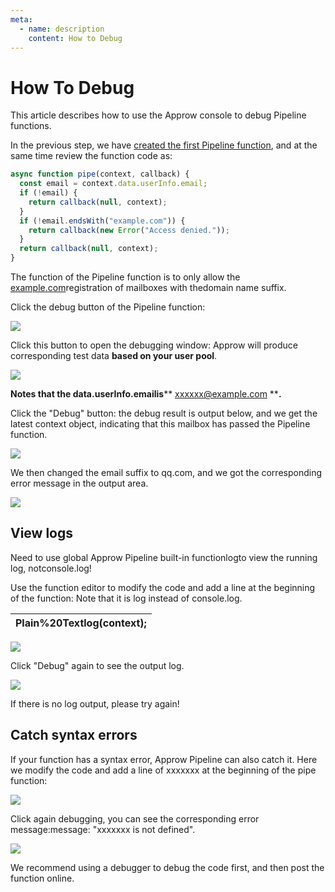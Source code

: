 ```yaml
---
meta:
  - name: description
    content: How to Debug
---
```

# How To Debug

This article describes how to use the Approw console to debug Pipeline functions.

In the previous step, we have [created the first Pipeline function](https://docs.authing.cn/v2/guides/pipeline/write-your-first-pipeline-function.html), and at the same time review the function code as:

```js
async function pipe(context, callback) {
  const email = context.data.userInfo.email;
  if (!email) {
    return callback(null, context);
  }
  if (!email.endsWith("example.com")) {
    return callback(new Error("Access denied."));
  }
  return callback(null, context);
}
```


The function of the Pipeline function is to only allow the [example.com](http://example.com/)registration of mailboxes with thedomain name suffix.

Click the debug button of the Pipeline function:

![](RackMultipart20210320-4-2kprvl_html_845b7f9e9b0056f1.png)

Click this button to open the debugging window: Approw will produce corresponding test data **based on your user pool**.

![](RackMultipart20210320-4-2kprvl_html_21f8b1f1639ba0b7.png)

**Notes that the data.userInfo.emailis**** xxxxxx@example.com ****.**

Click the &quot;Debug&quot; button: the debug result is output below, and we get the latest context object, indicating that this mailbox has passed the Pipeline function.

![](RackMultipart20210320-4-2kprvl_html_86bc29a55b39c300.png)

We then changed the email suffix to qq.com, and we got the corresponding error message in the output area.

![](RackMultipart20210320-4-2kprvl_html_ae4c445ff33422af.png)

## **View logs**

Need to use global Approw Pipeline built-in functionlogto view the running log, notconsole.log!

Use the function editor to modify the code and add a line at the beginning of the function: Note that it is log instead of console.log.

| Plain%20Textlog(context); |
| --- |

![](RackMultipart20210320-4-2kprvl_html_3d491181cdf494b1.png)

Click &quot;Debug&quot; again to see the output log.

![](RackMultipart20210320-4-2kprvl_html_d852a53d53dc23.png)

If there is no log output, please try again!

## **Catch syntax errors**

If your function has a syntax error, Approw Pipeline can also catch it. Here we modify the code and add a line of xxxxxxx at the beginning of the pipe function:

![](RackMultipart20210320-4-2kprvl_html_946314e6519ba3eb.png)

Click again debugging, you can see the corresponding error message:message: &quot;xxxxxxx is not defined&quot;.

![](RackMultipart20210320-4-2kprvl_html_3d2fc08dfc663ce0.png)

We recommend using a debugger to debug the code first, and then post the function online.
